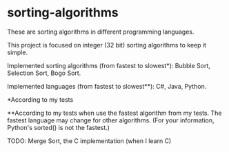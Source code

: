# sorting-algorithms

These are sorting algorithms in different programming languages.

This project is focused on integer (32 bit) sorting algorithms to keep it simple.

Implemented sorting algorithms (from fastest to slowest*): Bubble Sort, Selection Sort, Bogo Sort.

Implemented languages (from fastest to slowest**): C#, Java, Python.

*According to my tests

**According to my tests when use the fastest algorithm from my tests. The fastest language may change for other algorithms. (For your information, Python's sorted() is not the fastest.)

TODO: Merge Sort, the C implementation (when I learn C)
